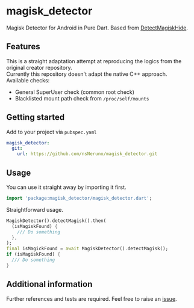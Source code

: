 # magisk_detector

Magisk Detector for Android in Pure Dart. Based from [DetectMagiskHide](https://github.com/darvincisec/DetectMagiskHide).

## Features

This is a straight adaptation attempt at reproducing the logics from the original creator repository.  
Currently this repository doesn't adapt the native C++ approach.  
Available checks:
- General SuperUser check (common root check)
- Blacklisted mount path check from `/proc/self/mounts`

## Getting started
Add to your project via `pubspec.yaml`
```yaml
magisk_detector:
  git:
    url: https://github.com/nsNeruno/magisk_detector.git
```

## Usage

You can use it straight away by importing it first.
```dart
import 'package:magisk_detector/magisk_detector.dart';
``` 

Straightforward usage.
```dart
MagiskDetector().detectMagisk().then(
  (isMagiskFound) {
    /// Do something  
  },
);
final isMagickFound = await MagiskDetector().detectMagisk();
if (isMagiskFound) {
  /// Do something
}
```

## Additional information

Further references and tests are required. Feel free to raise an [issue](https://github.com/nsNeruno/magisk_detector/issues).
